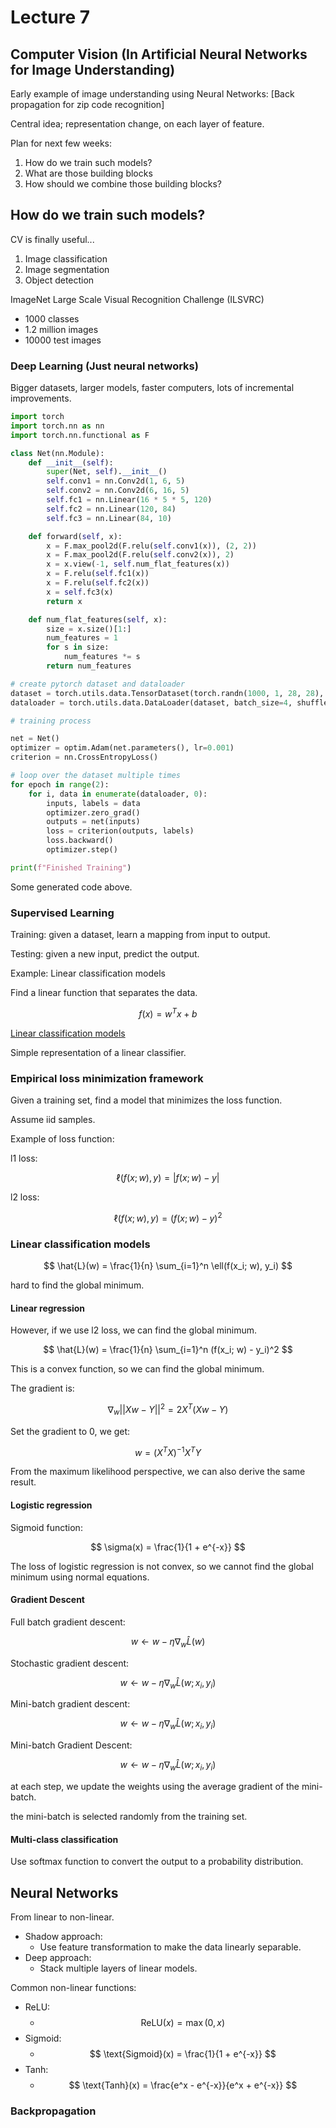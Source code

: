 # Lecture 7

## Computer Vision (In Artificial Neural Networks for Image Understanding)

Early example of image understanding using Neural Networks: [Back propagation for zip code recognition]

Central idea; representation change, on each layer of feature.

Plan for next few weeks:

1. How do we train such models?
2. What are those building blocks
3. How should we combine those building blocks?

## How do we train such models?

CV is finally useful...

1. Image classification
2. Image segmentation
3. Object detection

ImageNet Large Scale Visual Recognition Challenge (ILSVRC)

- 1000 classes
- 1.2 million images
- 10000 test images

### Deep Learning (Just neural networks)

Bigger datasets, larger models, faster computers, lots of incremental improvements.

```python
import torch
import torch.nn as nn
import torch.nn.functional as F

class Net(nn.Module):
    def __init__(self):
        super(Net, self).__init__()
        self.conv1 = nn.Conv2d(1, 6, 5)
        self.conv2 = nn.Conv2d(6, 16, 5)
        self.fc1 = nn.Linear(16 * 5 * 5, 120)
        self.fc2 = nn.Linear(120, 84)
        self.fc3 = nn.Linear(84, 10)

    def forward(self, x):
        x = F.max_pool2d(F.relu(self.conv1(x)), (2, 2))
        x = F.max_pool2d(F.relu(self.conv2(x)), 2)
        x = x.view(-1, self.num_flat_features(x))
        x = F.relu(self.fc1(x))
        x = F.relu(self.fc2(x))
        x = self.fc3(x)
        return x

    def num_flat_features(self, x):
        size = x.size()[1:]
        num_features = 1
        for s in size:
            num_features *= s
        return num_features

# create pytorch dataset and dataloader
dataset = torch.utils.data.TensorDataset(torch.randn(1000, 1, 28, 28), torch.randint(10, (1000,)))
dataloader = torch.utils.data.DataLoader(dataset, batch_size=4, shuffle=True, num_workers=2)

# training process

net = Net()
optimizer = optim.Adam(net.parameters(), lr=0.001)
criterion = nn.CrossEntropyLoss()

# loop over the dataset multiple times
for epoch in range(2):
    for i, data in enumerate(dataloader, 0):
        inputs, labels = data
        optimizer.zero_grad()
        outputs = net(inputs)
        loss = criterion(outputs, labels)
        loss.backward()
        optimizer.step()

print(f"Finished Training")
```

Some generated code above.

### Supervised Learning

Training: given a dataset, learn a mapping from input to output.

Testing: given a new input, predict the output.

Example: Linear classification models

Find a linear function that separates the data.

$$
f(x) = w^T x + b
$$

[Linear classification models](http://cs231n.github.io/linear-classify/)

Simple representation of a linear classifier.

### Empirical loss minimization framework

Given a training set, find a model that minimizes the loss function.

Assume iid samples.

Example of loss function:

l1 loss:

$$
\ell(f(x; w), y) = |f(x; w) - y|
$$

l2 loss:

$$
\ell(f(x; w), y) = (f(x; w) - y)^2
$$

### Linear classification models

$$
\hat{L}(w) = \frac{1}{n} \sum_{i=1}^n \ell(f(x_i; w), y_i)
$$

hard to find the global minimum.

#### Linear regression

However, if we use l2 loss, we can find the global minimum.

$$
\hat{L}(w) = \frac{1}{n} \sum_{i=1}^n (f(x_i; w) - y_i)^2
$$

This is a convex function, so we can find the global minimum.

The gradient is:

$$
\nabla_w||Xw-Y||^2 = 2X^T(Xw-Y)
$$

Set the gradient to 0, we get:

$$
w = (X^T X)^{-1} X^T Y
$$

From the maximum likelihood perspective, we can also derive the same result.

#### Logistic regression

Sigmoid function:

$$
\sigma(x) = \frac{1}{1 + e^{-x}}
$$

The loss of logistic regression is not convex, so we cannot find the global minimum using normal equations.

#### Gradient Descent

Full batch gradient descent:

$$
w \leftarrow w - \eta \nabla_w \hat{L}(w)
$$

Stochastic gradient descent:

$$
w \leftarrow w - \eta \nabla_w \hat{L}(w; x_i, y_i)
$$

Mini-batch gradient descent:

$$
w \leftarrow w - \eta \nabla_w \hat{L}(w; x_i, y_i)
$$

Mini-batch Gradient Descent:

$$
w \leftarrow w - \eta \nabla_w \hat{L}(w; x_i, y_i)
$$

at each step, we update the weights using the average gradient of the mini-batch.

the mini-batch is selected randomly from the training set.

#### Multi-class classification

Use softmax function to convert the output to a probability distribution.

## Neural Networks

From linear to non-linear.

- Shadow approach:
  - Use feature transformation to make the data linearly separable.
- Deep approach:
  - Stack multiple layers of linear models.

Common non-linear functions:

- ReLU:
  - $$
    \text{ReLU}(x) = \max(0, x)
    $$
- Sigmoid:
  - $$
    \text{Sigmoid}(x) = \frac{1}{1 + e^{-x}}
    $$
- Tanh:
  - $$
    \text{Tanh}(x) = \frac{e^x - e^{-x}}{e^x + e^{-x}}
    $$



### Backpropagation